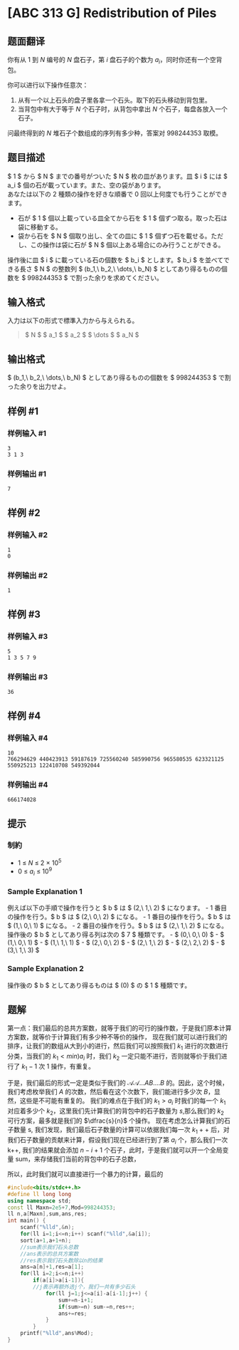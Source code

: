 # [ABC 313 G] Redistribution of Piles

## 题面翻译

你有从 $1$ 到 $N$ 编号的 $N$ 盘石子，第 $i$ 盘石子的个数为 $a_i$，同时你还有一个空背包。

你可以进行以下操作任意次：
1. 从有一个以上石头的盘子里各拿一个石头。取下的石头移动到背包里。
2. 当背包中有大于等于 $N$ 个石子时，从背包中拿出 $N$ 个石子，每盘各放入一个石子。

问最终得到的 $N$ 堆石子个数组成的序列有多少种，答案对 $998244353$ 取模。

## 题目描述

[problemUrl]: https://atcoder.jp/contests/abc313/tasks/abc313_g

$ 1 $ から $ N $ までの番号がついた $ N $ 枚の皿があります。皿 $ i $ には $ a_i $ 個の石が載っています。また、空の袋があります。  
あなたは以下の 2 種類の操作を好きな順番で 0 回以上何度でも行うことができます。

- 石が $ 1 $ 個以上載っている皿全てから石を $ 1 $ 個ずつ取る。取った石は袋に移動する。
- 袋から石を $ N $ 個取り出し、全ての皿に $ 1 $ 個ずつ石を載せる。ただし、この操作は袋に石が $ N $ 個以上ある場合にのみ行うことができる。

操作後に皿 $ i $ に載っている石の個数を $ b_i $ とします。$ b_i $ を並べてできる長さ $ N $ の整数列 $ (b_1,\ b_2,\ \dots,\ b_N) $ としてあり得るものの個数を $ 998244353 $ で割った余りを求めてください。

## 输入格式

入力は以下の形式で標準入力から与えられる。

> $ N $ $ a_1 $ $ a_2 $ $ \dots $ $ a_N $

## 输出格式

$ (b_1,\ b_2,\ \dots,\ b_N) $ としてあり得るものの個数を $ 998244353 $ で割った余りを出力せよ。

## 样例 #1

### 样例输入 #1

```
3
3 1 3
```

### 样例输出 #1

```
7
```

## 样例 #2

### 样例输入 #2

```
1
0
```

### 样例输出 #2

```
1
```

## 样例 #3

### 样例输入 #3

```
5
1 3 5 7 9
```

### 样例输出 #3

```
36
```

## 样例 #4

### 样例输入 #4

```
10
766294629 440423913 59187619 725560240 585990756 965580535 623321125 550925213 122410708 549392044
```

### 样例输出 #4

```
666174028
```

## 提示

### 制約

- $1\ \leq\ N\ \leq\ 2\ \times\ 10^5$
- $0\ \leq\ a_i\ \leq\ 10^9$

### Sample Explanation 1

例えば以下の手順で操作を行うと $ b $ は $ (2,\ 1,\ 2) $ になります。 - 1 番目の操作を行う。$ b $ は $ (2,\ 0,\ 2) $ になる。 - 1 番目の操作を行う。$ b $ は $ (1,\ 0,\ 1) $ になる。 - 2 番目の操作を行う。$ b $ は $ (2,\ 1,\ 2) $ になる。操作後の $ b $ としてあり得る列は次の $ 7 $ 種類です。 - $ (0,\ 0,\ 0) $ - $ (1,\ 0,\ 1) $ - $ (1,\ 1,\ 1) $ - $ (2,\ 0,\ 2) $ - $ (2,\ 1,\ 2) $ - $ (2,\ 2,\ 2) $ - $ (3,\ 1,\ 3) $

### Sample Explanation 2

操作後の $ b $ としてあり得るものは $ (0) $ の $ 1 $ 種類です。

## 题解
第一点：我们最后的总共方案数，就等于我们的可行的操作数，于是我们原本计算方案数，就等价于计算我们有多少种不等价的操作，
现在我们就可以进行我们的排序，让我们的数组从大到小的进行，然后我们可以按照我们 $k_{1}$ 进行的次数进行分类，当我们的 $k_{1}<min)a_{i}$ 时，我们 $k_{2}$ 一定只能不进行，否则就等价于我们进行了 $k_{1}-1$ 次 1 操作，有重复。

于是，我们最后的形式一定是类似于我们的 $\mathcal{A}\mathcal{A}...AB\dots.B$ 的。因此，这个时候，我们考虑枚举我们 $A$ 的次数，然后看在这个次数下，我们能进行多少次 $B$，显然，这些是不可能有重复的。
我们的难点在于我们的 $k_{1}>a_{i}$ 时我们的每一个 $k_{1}$ 对应着多少个 $k_{2}$，这里我们先计算我们的背包中的石子数量为 $s$,那么我们的 $k_{2}$ 可行方案，最多就是我们的 $\dfrac{s}{n}$ 个操作。
现在考虑怎么计算我们的石子数量 s, 我们发现，我们最后石子数量的计算可以依据我们每一次 $k_{1}++$ 后，对我们石子数量的贡献来计算，假设我们现在已经进行到了第 $a_{i}$ 个，那么我们一次 k++, 我们的结果就会添加 $n-i+1$ 个石子，此时，于是我们就可以开一个全局变量 sum，来存储我们当前的背包中的石子总数，

所以，此时我们就可以直接进行一个暴力的计算，最后的

```cpp
#include<bits/stdc++.h>
#define ll long long
using namespace std;
const ll Maxn=2e5+7,Mod=998244353;
ll n,a[Maxn],sum,ans,res;
int main() {
	scanf("%lld",&n);
	for(ll i=1;i<=n;i++) scanf("%lld",&a[i]);
	sort(a+1,a+1+n);
	//sum表示我们石头总数
	//ans表示的总共方案数
	//res表示我们石头数除以n的结果
	ans=a[n]+1,res=a[1];
	for(ll i=2;i<=n;i++) 
		if(a[i]>a[i-1]){
		//j表示再额外选j个，我们一共有多少石头
			for(ll j=1;j<=a[i]-a[i-1];j++) {
				sum+=n-i+1;
				if(sum>=n) sum-=n,res++;
				ans+=res;
			}
		}
	printf("%lld",ans%Mod);
}
```